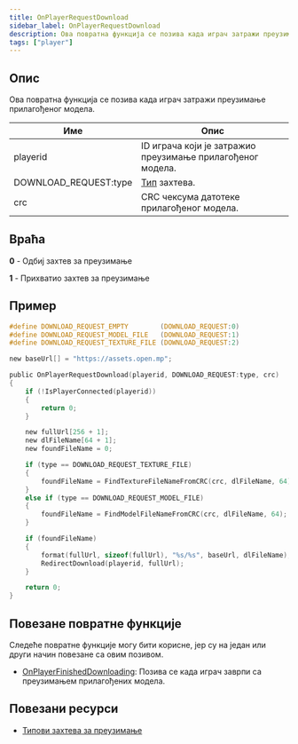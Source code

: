 ```yaml
---
title: OnPlayerRequestDownload
sidebar_label: OnPlayerRequestDownload
description: Ова повратна функција се позива када играч затражи преузимање прилагођеног модела.
tags: ["player"]
---
```


<VersionWarnSR name='повратна функција' version='SA-MP 0.3.DL R1' />

## Опис

Ова повратна функција се позива када играч затражи преузимање прилагођеног модела.

| Име                   | Опис                                                         |
|-----------------------|--------------------------------------------------------------|
| playerid              | ID играча који је затражио преузимање прилагођеног модела.   |
| DOWNLOAD_REQUEST:type | [Тип](../resources/download-requests) захтева.               |
| crc                   | CRC чексума датотеке прилагођеног модела.                    |

## Враћа

**0** - Одбиј захтев за преузимање

**1** - Прихватио захтев за преузимање

## Пример

```c
#define DOWNLOAD_REQUEST_EMPTY        (DOWNLOAD_REQUEST:0)
#define DOWNLOAD_REQUEST_MODEL_FILE   (DOWNLOAD_REQUEST:1)
#define DOWNLOAD_REQUEST_TEXTURE_FILE (DOWNLOAD_REQUEST:2)

new baseUrl[] = "https://assets.open.mp";

public OnPlayerRequestDownload(playerid, DOWNLOAD_REQUEST:type, crc)
{
    if (!IsPlayerConnected(playerid))
    {
        return 0;
    }

    new fullUrl[256 + 1];
    new dlFileName[64 + 1];
    new foundFileName = 0;

    if (type == DOWNLOAD_REQUEST_TEXTURE_FILE)
    {
        foundFileName = FindTextureFileNameFromCRC(crc, dlFileName, 64);
    }
    else if (type == DOWNLOAD_REQUEST_MODEL_FILE)
    {
        foundFileName = FindModelFileNameFromCRC(crc, dlFileName, 64);
    }

    if (foundFileName)
    {
        format(fullUrl, sizeof(fullUrl), "%s/%s", baseUrl, dlFileName);
        RedirectDownload(playerid, fullUrl);
    }

    return 0;
}
```

## Повезане повратне функције

Следеће повратне функције могу бити корисне, јер су на један или други начин повезане са овим позивом.

- [OnPlayerFinishedDownloading](OnPlayerFinishedDownloading): Позива се када играч заврпи са преузимањем прилагођених модела.

## Повезани ресурси

- [Типови захтева за преузимање](../resources/download-requests)
